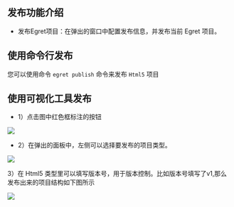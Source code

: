 ## 发布功能介绍
- 发布Egret项目：在弹出的窗口中配置发布信息，并发布当前 Egret 项目。

## 使用命令行发布
您可以使用命令 `egret publish` 命令来发布 `Html5` 项目


## 使用可视化工具发布
  * 1）点击图中红色框标注的按钮

![](p1.png)

 
 * 2）在弹出的面板中，左侧可以选择要发布的项目类型。

![](./p2.png)
 

3）在 Html5 类型里可以填写版本号，用于版本控制。比如版本号填写了v1,那么发布出来的项目结构如下图所示

![](./p3.png)
